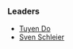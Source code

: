 ### Leaders
* [Tuyen Do](mailto:tuyen.do@owasp.org)
* [Sven Schleier](mailto:sven.schleier@owasp.org)
